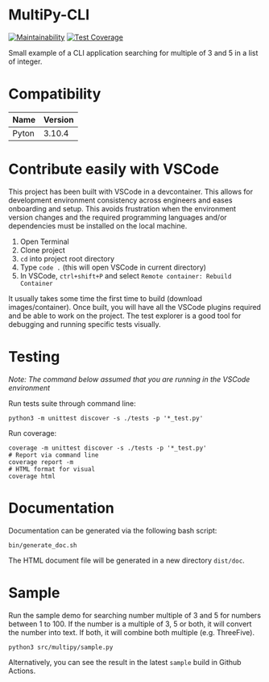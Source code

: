 # MultiPy-CLI

[![Maintainability](https://api.codeclimate.com/v1/badges/3620c76c9da2ee34656d/maintainability)](https://codeclimate.com/github/Elgismarus/multipy-cli/maintainability) [![Test Coverage](https://api.codeclimate.com/v1/badges/3620c76c9da2ee34656d/test_coverage)](https://codeclimate.com/github/Elgismarus/multipy-cli/test_coverage)

Small example of a CLI application searching for multiple of 3 and 5 in a list of integer.

# Compatibility

| Name | Version |
| --- | --- |
| Pyton | 3.10.4 |

# Contribute easily with VSCode
This project has been built with VSCode in a devcontainer. This allows for development environment consistency across engineers and eases onboarding and setup. This avoids frustration when the environment version changes and the required programming languages and/or dependencies must be installed on the local machine.

1. Open Terminal
1. Clone project
1. `cd` into project root directory
1. Type `code .` (this will open VSCode in current directory)
1. In VSCode, `ctrl+shift+P` and select `Remote container: Rebuild Container`

It usually takes some time the first time to build (download images/container). Once built, you will have all the VSCode plugins required and be able to work on the project. The test explorer is a good tool for debugging and running specific tests visually.

# Testing
_Note: The command below assumed that you are running in the VSCode environment_

Run tests suite through command line:
```
python3 -m unittest discover -s ./tests -p '*_test.py'
```

Run coverage:
```
coverage -m unittest discover -s ./tests -p '*_test.py'
# Report via command line
coverage report -m
# HTML format for visual
coverage html
```

# Documentation
Documentation can be generated via the following bash script:

```
bin/generate_doc.sh
```

The HTML document file will be generated in a new directory `dist/doc`.

# Sample

Run the sample demo for searching number multiple of 3 and 5 for numbers between 1 to 100. If the number is a multiple of 3, 5 or both, it will convert the number into text. If both, it will combine both multiple (e.g. ThreeFive).

```
python3 src/multipy/sample.py
```

Alternatively, you can see the result in the latest `sample` build in Github Actions.
